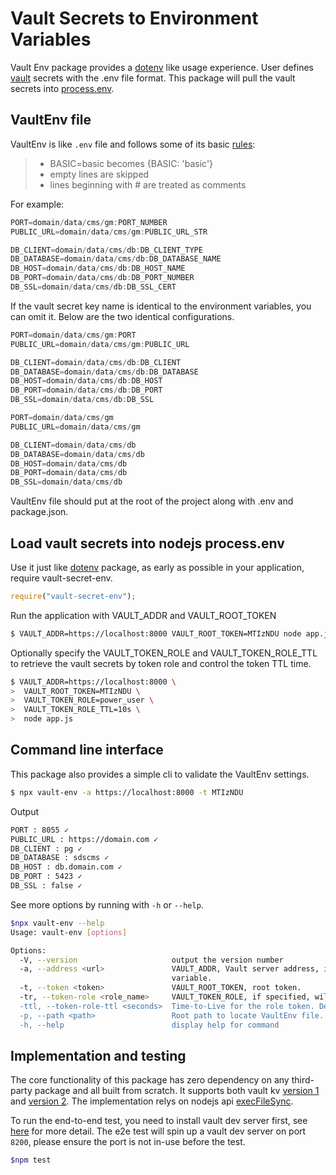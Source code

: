 # Vault Secrets to Environment Variables

Vault Env package provides a [dotenv](https://github.com/motdotla/dotenv) like usage experience. User defines [vault](https://www.vaultproject.io/) secrets with the .env file format. This package will pull the vault secrets into [process.env](https://nodejs.org/api/process.html#process_process_env).

## VaultEnv file

VaultEnv is like `.env` file and follows some of its basic [rules](https://github.com/motdotla/dotenv#rules):

> * BASIC=basic becomes {BASIC: 'basic'}
> * empty lines are skipped
> * lines beginning with # are treated as comments

For example:

```js
PORT=domain/data/cms/gm:PORT_NUMBER
PUBLIC_URL=domain/data/cms/gm:PUBLIC_URL_STR

DB_CLIENT=domain/data/cms/db:DB_CLIENT_TYPE
DB_DATABASE=domain/data/cms/db:DB_DATABASE_NAME
DB_HOST=domain/data/cms/db:DB_HOST_NAME
DB_PORT=domain/data/cms/db:DB_PORT_NUMBER
DB_SSL=domain/data/cms/db:DB_SSL_CERT
```

If the vault secret key name is identical to the environment variables, you can omit it. Below are the two identical configurations.

```js
PORT=domain/data/cms/gm:PORT
PUBLIC_URL=domain/data/cms/gm:PUBLIC_URL

DB_CLIENT=domain/data/cms/db:DB_CLIENT
DB_DATABASE=domain/data/cms/db:DB_DATABASE
DB_HOST=domain/data/cms/db:DB_HOST
DB_PORT=domain/data/cms/db:DB_PORT
DB_SSL=domain/data/cms/db:DB_SSL
```

```js
PORT=domain/data/cms/gm
PUBLIC_URL=domain/data/cms/gm

DB_CLIENT=domain/data/cms/db
DB_DATABASE=domain/data/cms/db
DB_HOST=domain/data/cms/db
DB_PORT=domain/data/cms/db
DB_SSL=domain/data/cms/db
```

VaultEnv file should put at the root of the project along with .env and package.json.

## Load vault secrets into nodejs process.env

Use it just like [dotenv](https://github.com/motdotla/dotenv) package, as early as possible in your application, require vault-secret-env.

```js
require("vault-secret-env");
```

Run the application with VAULT_ADDR and VAULT_ROOT_TOKEN

```bash
$ VAULT_ADDR=https://localhost:8000 VAULT_ROOT_TOKEN=MTIzNDU node app.js
```

Optionally specify the VAULT_TOKEN_ROLE and VAULT_TOKEN_ROLE_TTL to retrieve the vault secrets by token role and control the token TTL time.

```bash
$ VAULT_ADDR=https://localhost:8000 \
>  VAULT_ROOT_TOKEN=MTIzNDU \
>  VAULT_TOKEN_ROLE=power_user \
>  VAULT_TOKEN_ROLE_TTL=10s \
>  node app.js
```

## Command line interface

This package also provides a simple cli to validate the VaultEnv settings.

```bash
$ npx vault-env -a https://localhost:8000 -t MTIzNDU
```

Output

```bash
PORT : 8055 ✓
PUBLIC_URL : https://domain.com ✓
DB_CLIENT : pg ✓
DB_DATABASE : sdscms ✓
DB_HOST : db.domain.com ✓
DB_PORT : 5423 ✓
DB_SSL : false ✓
```

See more options by running with `-h` or `--help`.

```bash
$npx vault-env --help
Usage: vault-env [options]

Options:
  -V, --version                     output the version number
  -a, --address <url>               VAULT_ADDR, Vault server address, if not specified will try to retrieve it from the Node.js process environment
                                    variable.
  -t, --token <token>               VAULT_ROOT_TOKEN, root token.
  -tr, --token-role <role_name>     VAULT_TOKEN_ROLE, if specified, will try to retrieve the secrets with this role's token.
  -ttl, --token-role-ttl <seconds>  Time-to-Live for the role token. Default to be 60 seconds.
  -p, --path <path>                 Root path to locate VaultEnv file. Default to be current working directory of the Node.js process.
  -h, --help                        display help for command
```

## Implementation and testing
The core functionality of this package has zero dependency on any third-party package and all built from scratch. It supports both vault kv [version 1](https://www.vaultproject.io/api-docs/secret/kv/kv-v1) and [version 2](https://www.vaultproject.io/api-docs/secret/kv/kv-v2). The implementation relys on nodejs api [execFileSync](https://nodejs.org/api/child_process.html#child_processexecfilesyncfile-args-options).

To run the end-to-end test, you need to install vault dev server first, see [here](https://www.vaultproject.io/downloads) for more detail. The e2e test will spin up a vault dev server on port `8200`, please ensure the port is not in-use before the test.

```bash
$npm test
```
